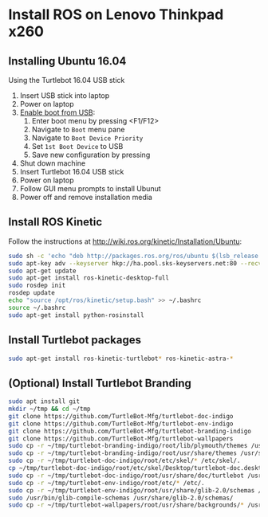 Install ROS on Lenovo Thinkpad x260
====================================

Installing Ubuntu 16.04 
--------------------------------------
 Using the Turtlebot 16.04 USB stick
1. Insert USB stick into laptop
2. Power on laptop
3. [Enable boot from USB](https://support.lenovo.com/us/en/solutions/ht500222):
    1) Enter boot menu by pressing <F1/F12> 
    2) Navigate to `Boot` menu pane
    3) Navigate to `Boot Device Priority`
    4) Set `1st Boot Device` to USB 
    5) Save new configuration by pressing 
4. Shut down machine
5. Insert Turtlebot 16.04 USB stick
6. Power on laptop
7. Follow GUI menu prompts to install Ubunut
8. Power off and remove installation media

Install ROS Kinetic
-------------------------------------------------------------------------------------------
Follow the instructions at http://wiki.ros.org/kinetic/Installation/Ubuntu:
```bash
sudo sh -c 'echo "deb http://packages.ros.org/ros/ubuntu $(lsb_release -sc) main" > /etc/apt/sources.list.d/ros-latest.list'
sudo apt-key adv --keyserver hkp://ha.pool.sks-keyservers.net:80 --recv-key 421C365BD9FF1F717815A3895523BAEEB01FA116
sudo apt-get update
sudo apt-get install ros-kinetic-desktop-full
sudo rosdep init
rosdep update
echo "source /opt/ros/kinetic/setup.bash" >> ~/.bashrc
source ~/.bashrc
sudo apt-get install python-rosinstall
```

Install Turtlebot packages
---------------------------
```bash
sudo apt-get install ros-kinetic-turtlebot* ros-kinetic-astra-*
```

(Optional) Install Turtlebot Branding
--------------------------------------
```bash
sudo apt install git
mkdir ~/tmp && cd ~/tmp
git clone https://github.com/TurtleBot-Mfg/turtlebot-doc-indigo
git clone https://github.com/TurtleBot-Mfg/turtlebot-env-indigo
git clone https://github.com/TurtleBot-Mfg/turtlebot-branding-indigo
git clone https://github.com/TurtleBot-Mfg/turtlebot-wallpapers
sudo cp -r ~/tmp/turtlebot-branding-indigo/root/lib/plymouth/themes /usr/share/plymouth/themes
sudo cp -r ~/tmp/turtlebot-branding-indigo/root/usr/share/themes /usr/share/plymouth/themes
sudo cp -r ~/tmp/turtlebot-doc-indigo/root/etc/skel/* /etc/skel/.
cp ~/tmp/turtlebot-doc-indigo/root/etc/skel/Desktop/turtlebot-doc.desktop ~/Desktop
sudo cp -r ~/tmp/turtlebot-doc-indigo/root/usr/share/doc/turtlebot /usr/share/doc/.
sudo cp -r ~/tmp/turtlebot-env-indigo/root/etc/* /etc/.
sudo cp -r ~/tmp/turtlebot-env-indigo/root/usr/share/glib-2.0/schemas /usr/share/glib-2.0/schemas/.
sudo /usr/bin/glib-compile-schemas /usr/share/glib-2.0/schemas/
sudo cp -r ~/tmp/turtlebot-wallpapers/root/usr/share/backgrounds/* /usr/share/backgrounds/.
```

